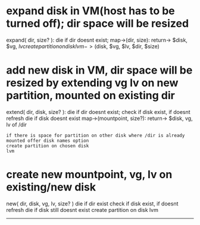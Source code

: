 
# expand disk in VM(host has to be turned off); dir space will be resized
expand( dir, size? ):
    die if dir doesnt exist;
    map->(dir, size): return-> $disk, $vg, $lv
    create partition on disk
    lvm->($disk, $vg, $lv, $dir, $size)

# add new disk in VM, dir space will be resized by extending vg lv on new partition, mounted on existing dir 
extend( dir, disk, size? ):
    die if dir doesnt exist;
    check if disk exist, if doesnt refresh
        die if disk doesnt exist
    map->(mountpoint, size?): return-> $disk, vg, lv of /dir
    
    if there is space for partition on other disk where /dir is already mounted offer disk names option
    create partition on chosen disk
    lvm

# create new mountpoint, vg, lv on existing/new disk
new( dir, disk, vg, lv, size? )
    die if dir exist
    check if disk exist, if doesnt refresh
        die if disk still doesnt exist
    create partition on disk
    lvm


---







